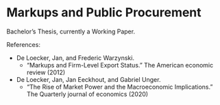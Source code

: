 # Markups and Public Procurement
Bachelor’s Thesis, currently a Working Paper.

References: 
- De Loecker, Jan, and Frederic Warzynski.
  - “Markups and Firm-Level Export Status.” The American economic review (2012)
- De Loecker, Jan, Jan Eeckhout, and Gabriel Unger.
  - “The Rise of Market Power and the Macroeconomic Implications.” The Quarterly journal of economics (2020)

